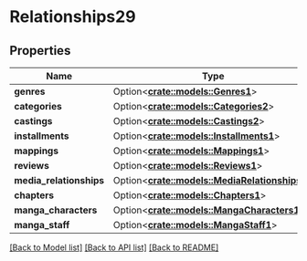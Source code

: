 # Relationships29

## Properties

Name | Type | Description | Notes
------------ | ------------- | ------------- | -------------
**genres** | Option<[**crate::models::Genres1**](genres1.md)> |  | [optional]
**categories** | Option<[**crate::models::Categories2**](categories2.md)> |  | [optional]
**castings** | Option<[**crate::models::Castings2**](castings2.md)> |  | [optional]
**installments** | Option<[**crate::models::Installments1**](installments1.md)> |  | [optional]
**mappings** | Option<[**crate::models::Mappings1**](mappings1.md)> |  | [optional]
**reviews** | Option<[**crate::models::Reviews1**](reviews1.md)> |  | [optional]
**media_relationships** | Option<[**crate::models::MediaRelationships1**](mediaRelationships1.md)> |  | [optional]
**chapters** | Option<[**crate::models::Chapters1**](chapters1.md)> |  | [optional]
**manga_characters** | Option<[**crate::models::MangaCharacters1**](mangaCharacters1.md)> |  | [optional]
**manga_staff** | Option<[**crate::models::MangaStaff1**](mangaStaff1.md)> |  | [optional]

[[Back to Model list]](../README.md#documentation-for-models) [[Back to API list]](../README.md#documentation-for-api-endpoints) [[Back to README]](../README.md)


